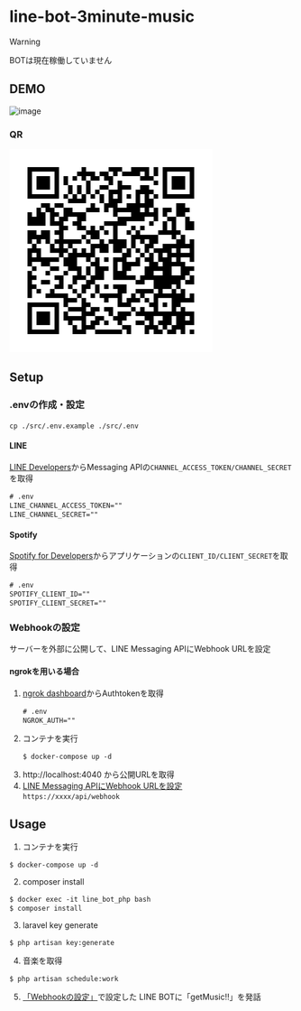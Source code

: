 # line-bot-3minute-music

> [!WARNING]
> BOTは現在稼働していません


## DEMO
![image](https://user-images.githubusercontent.com/39284992/122329816-06f47100-cf6d-11eb-813a-4a3bcc962141.gif)  
### QR
![image](src/resources/img/947sybkb.png)  


## Setup
### .envの作成・設定
`cp ./src/.env.example ./src/.env`

#### LINE
[LINE Developers](
https://developers.line.biz/ja/docs/messaging-api/getting-started/)からMessaging APIの`CHANNEL_ACCESS_TOKEN/CHANNEL_SECRET`を取得  
```
# .env
LINE_CHANNEL_ACCESS_TOKEN=""
LINE_CHANNEL_SECRET=""
```

#### Spotify
[Spotify for Developers](https://developer.spotify.com/dashboard/)からアプリケーションの`CLIENT_ID/CLIENT_SECRET`を取得  
```
# .env
SPOTIFY_CLIENT_ID=""
SPOTIFY_CLIENT_SECRET=""
```

### Webhookの設定
サーバーを外部に公開して、LINE Messaging APIにWebhook URLを設定
#### ngrokを用いる場合
1. [ngrok dashboard](https://dashboard.ngrok.com/get-started/your-authtoken)からAuthtokenを取得  
    ```
    # .env
    NGROK_AUTH=""
    ```
2. コンテナを実行
    ```
    $ docker-compose up -d
    ```
3. http://localhost:4040 から公開URLを取得
4. [LINE Messaging APIにWebhook URLを設定](https://developers.line.biz/ja/docs/messaging-api/building-bot/#setting-webhook-url)<br>`https://xxxx/api/webhook`


## Usage
1. コンテナを実行
```
$ docker-compose up -d
```
2. composer install
```
$ docker exec -it line_bot_php bash
$ composer install
```
3. laravel key generate
```
$ php artisan key:generate
```
4. 音楽を取得
```
$ php artisan schedule:work
```
5. [「Webhookの設定」](#webhookの設定)で設定した LINE BOTに「getMusic!!」を発話
